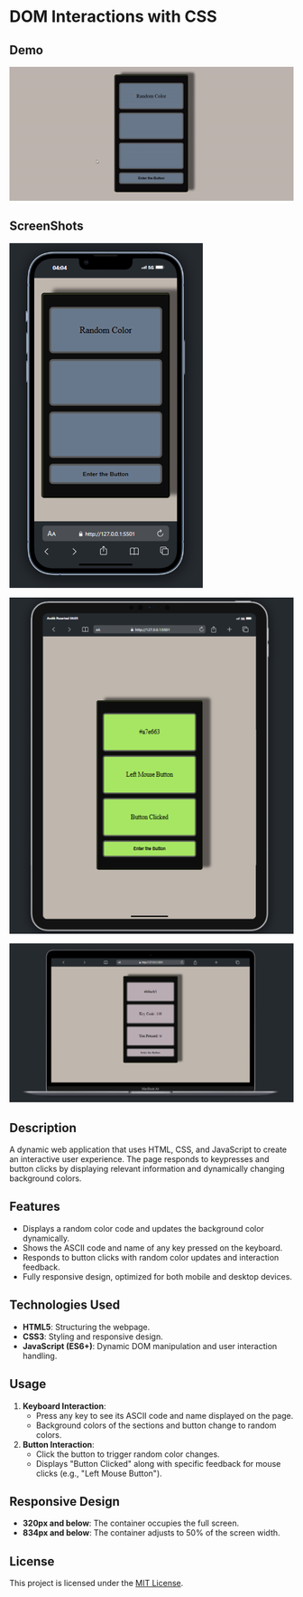 # DOM Interactions with CSS

## Demo

![Alt Text](./img/demo.gif)

## ScreenShots

![Uygulama Ekran Görüntüsü](./img/screenshot1.png)

![Uygulama Ekran Görüntüsü](./img/screenshot2.png)

![Uygulama Ekran Görüntüsü](./img/screenshot3.png)

## Description

A dynamic web application that uses HTML, CSS, and JavaScript to create an interactive user experience. The page responds to keypresses and button clicks by displaying relevant information and dynamically changing background colors.

## Features

- Displays a random color code and updates the background color dynamically.
- Shows the ASCII code and name of any key pressed on the keyboard.
- Responds to button clicks with random color updates and interaction feedback.
- Fully responsive design, optimized for both mobile and desktop devices.

## Technologies Used

- **HTML5**: Structuring the webpage.
- **CSS3**: Styling and responsive design.
- **JavaScript (ES6+)**: Dynamic DOM manipulation and user interaction handling.

## Usage

1. **Keyboard Interaction**:
   - Press any key to see its ASCII code and name displayed on the page.
   - Background colors of the sections and button change to random colors.
2. **Button Interaction**:
   - Click the button to trigger random color changes.
   - Displays "Button Clicked" along with specific feedback for mouse clicks (e.g., "Left Mouse Button").

## Responsive Design

- **320px and below**: The container occupies the full screen.
- **834px and below**: The container adjusts to 50% of the screen width.

## License

This project is licensed under the [MIT License](LICENSE).
